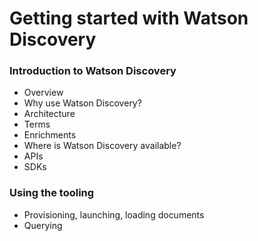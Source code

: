# Getting started with Watson Discovery

### Introduction to Watson Discovery

* Overview
* Why use Watson Discovery?
* Architecture
* Terms
* Enrichments
* Where is Watson Discovery available?
* APIs
* SDKs

### Using the tooling

* Provisioning, launching, loading documents
* Querying



